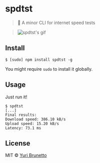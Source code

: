 # spdtst
> :rocket: A minor CLI for internet speed tests

> ![spdtst's gif](http://i.imgur.com/CrLf0E6.gif)

## Install
```shell
$ [sudo] npm install spdtst -g
```
You might require `sudo` to install it globally.

## Usage
Just run it!
```shell
$ spdtst
[...]
Final results:
Download speed: 386.10 kB/s
Upload speed: 15.20 kB/s
Latency: 73.1 ms
```

## License
MIT &copy; [Yuri Brunetto](https://ybrnt.com.br)
